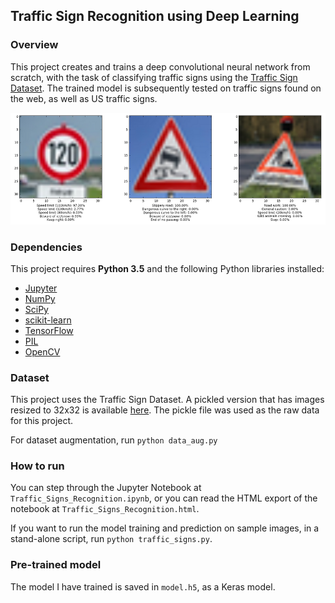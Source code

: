 ## Traffic Sign Recognition using Deep Learning

### Overview

This project creates and trains a deep convolutional neural network from scratch, with the task of classifying traffic signs using the [Traffic Sign Dataset](http://benchmark.ini.rub.de/?section=gtsrb&subsection=dataset). The trained model is subsequently tested on traffic signs found on the web, as well as US traffic signs.

![img](traffic_sign.png)

### Dependencies

This project requires **Python 3.5** and the following Python libraries installed:

- [Jupyter](http://jupyter.org/)
- [NumPy](http://www.numpy.org/)
- [SciPy](https://www.scipy.org/)
- [scikit-learn](http://scikit-learn.org/)
- [TensorFlow](http://tensorflow.org)
- [PIL](http://www.pythonware.com/products/pil/)
- [OpenCV](http://opencv.org/)

### Dataset

This project uses the Traffic Sign Dataset. A pickled version that has images resized to 32x32 is available [here](https://d17h27t6h515a5.cloudfront.net/topher/2016/October/580d53ce_traffic-sign-data/traffic-sign-data.zip). The pickle file was used as the raw data for this project.

For dataset augmentation, run `python data_aug.py`

### How to run

You can step through the Jupyter Notebook at `Traffic_Signs_Recognition.ipynb`, or you can read the HTML export of the notebook at `Traffic_Signs_Recognition.html`.

If you want to run the model training and prediction on sample images, in a stand-alone script, run `python traffic_signs.py`.

### Pre-trained model

The model I have trained is saved in `model.h5`, as a Keras model.
